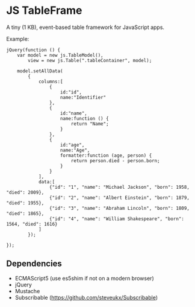 JS TableFrame
=============

A tiny (1 KB), event-based table framework for JavaScript apps.

Example:

```
jQuery(function () {
    var model = new js.TableModel(),
        view = new js.Table(".tableContainer", model);

    model.setAllData(
        {
            columns:[
                {
                    id:"id",
                    name:"Identifier"
                },
                {
                    id:"name",
                    name:function () {
                        return "Name";
                    }
                },
                {
                    id:"age",
                    name:"Age",
                    formatter:function (age, person) {
                        return person.died - person.born;
                    }
                }
            ],
            data:[
                {"id": "1", "name": "Michael Jackson", "born": 1958, "died": 2009},
                {"id": "2", "name": "Albert Einstein", "born": 1879, "died": 1955},
                {"id": "3", "name": "Abraham Lincoln", "born": 1809, "died": 1865},
                {"id": "4", "name": "William Shakespeare", "born": 1564, "died": 1616}
            ]
        });

});
```

Dependencies
------------

* ECMAScript5 (use es5shim if not on a modern browser)
* jQuery
* Mustache
* Subscribable (https://github.com/steveukx/Subscribable)
